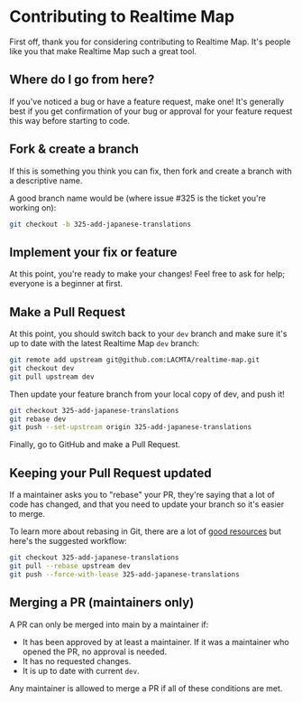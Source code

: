 # Contributing to Realtime Map

First off, thank you for considering contributing to Realtime Map. It's people like you that make Realtime Map such a great tool.

## Where do I go from here?

If you've noticed a bug or have a feature request, make one! It's generally best if you get confirmation of your bug or approval for your feature request this way before starting to code.

## Fork & create a branch

If this is something you think you can fix, then fork and create a branch with a descriptive name.

A good branch name would be (where issue #325 is the ticket you're working on):

```bash
git checkout -b 325-add-japanese-translations
```

## Implement your fix or feature

At this point, you're ready to make your changes! Feel free to ask for help; everyone is a beginner at first.

## Make a Pull Request

At this point, you should switch back to your `dev` branch and make sure it's up to date with the latest Realtime Map `dev` branch:

```bash
git remote add upstream git@github.com:LACMTA/realtime-map.git
git checkout dev
git pull upstream dev
```

Then update your feature branch from your local copy of dev, and push it!

```bash
git checkout 325-add-japanese-translations
git rebase dev
git push --set-upstream origin 325-add-japanese-translations
```

Finally, go to GitHub and make a Pull Request.

## Keeping your Pull Request updated

If a maintainer asks you to "rebase" your PR, they're saying that a lot of code has changed, and that you need to update your branch so it's easier to merge.

To learn more about rebasing in Git, there are a lot of [good resources](https://www.atlassian.com/git/tutorials/merging-vs-rebasing) but here's the suggested workflow:

```bash
git checkout 325-add-japanese-translations
git pull --rebase upstream dev
git push --force-with-lease 325-add-japanese-translations
```

## Merging a PR (maintainers only)

A PR can only be merged into main by a maintainer if:

- It has been approved by at least a maintainer. If it was a maintainer who opened the PR, no  approval is needed.
- It has no requested changes.
- It is up to date with current `dev`.

Any maintainer is allowed to merge a PR if all of these conditions are met.